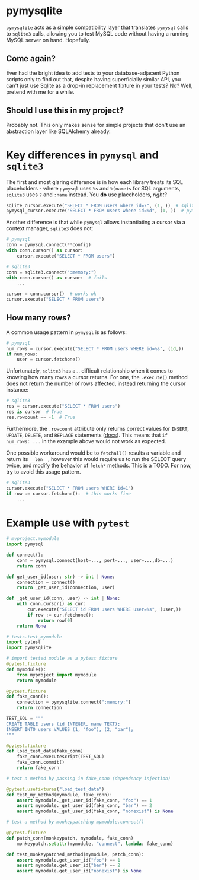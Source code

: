 # pymysqlite

`pymysqlite` acts as a simple compatibility layer that translates `pymysql` calls to `sqlite3` calls, allowing you to test MySQL code without having a running MySQL server on hand. Hopefully.

## Come again?

Ever had the bright idea to add tests to your database-adjacent Python scripts only to find out that, despite having superficially similar API, you can't just use Sqlite as a drop-in replacement fixture in your tests? No? Well, pretend with me for a while.

## Should I use this in my project?

Probably not. This only makes sense for simple projects that don't use an abstraction layer like SQLAlchemy already.

# Key differences in `pymysql` and `sqlite3`

The first and most glaring difference is in how each library treats its SQL placeholders - where `pymysql` uses `%s` and `%(name)s` for SQL arguments, `sqlite3` uses `?` and `:name` instead. You **do** use placeholders, _right?_

```python
sqlite_cursor.execute("SELECT * FROM users where id=?", (1, ))  # sqlite3
pymysql_cursor.execute("SELECT * FROM users where id=%d", (1, ))  # pymysql
```

Another difference is that while `pymysql` allows instantiating a cursor via a context manager, `sqlite3` does not:
```python
# pymysql
conn = pymysql.connect(**config)
with conn.cursor() as cursor:
    cursor.execute("SELECT * FROM users")

# sqlite3
conn = sqlite3.connect(":memory:")
with conn.cursor() as cursor:  # fails
    ...

cursor = conn.cursor()  # works ok
cursor.execute("SELECT * FROM users")
```

How many rows?
--------------
A common usage pattern in `pymysql` is as follows:

```python
# pymysql
num_rows = cursor.execute("SELECT * FROM users WHERE id=%s", (id,))
if num_rows:
    user = cursor.fetchone()
```
Unfortunately, `sqlite3` has a... difficult relationship when it comes to knowing how many rows a cursor returns. For one, the `.execute()` method does not return the number of rows affected, instead returning the cursor instance:

```python
# sqlite3
res = cursor.execute("SELECT * FROM users")
res is cursor  # True
res.rowcount == -1  # True
```
Furthermore, the `.rowcount` attribute only returns correct values for `INSERT`, `UPDATE`, `DELETE`, and `REPLACE` statements ([docs](https://docs.python.org/3/library/sqlite3.html#sqlite3.Cursor.rowcount)). This means that `if num_rows: ...` in the example above would not work as expected.

One possible workaround would be to `fetchall()` results a variable and return its `__len__`, however this would require us to run the SELECT query twice, and modify the behavior of `fetch*` methods. This is a TODO. For now, try to avoid this usage pattern.

```python
# sqlite3
cursor.execute("SELECT * FROM users WHERE id=1")
if row := cursor.fetchone():  # this works fine
    ...
```

# Example use with `pytest`


```python
# myproject.mymodule
import pymysql

def connect():
    conn = pymysql.connect(host=..., port=..., user=...,db=...)
    return conn

def get_user_id(user: str) -> int | None:
    connection = connect()
    return _get_user_id(connection, user)

def _get_user_id(conn, user) -> int | None:
    with conn.cursor() as cur:
        cur.execute("SELECT id FROM users WHERE user=%s", (user,))
        if row := cur.fetchone():
            return row[0]
    return None
```

```python
# tests.test_mymodule
import pytest
import pymysqlite

# import tested module as a pytest fixture
@pytest.fixture
def mymodule():
    from myproject import mymodule
    return mymodule

@pytest.fixture
def fake_conn():
    connection = pymysqlite.connect(":memory:")
    return connection

TEST_SQL = """
CREATE TABLE users (id INTEGER, name TEXT);
INSERT INTO users VALUES (1, "foo"), (2, "bar");
"""

@pytest.fixture
def load_test_data(fake_conn)
    fake_conn.executescript(TEST_SQL)
    fake_conn.commit()
    return fake_conn

# test a method by passing in fake_conn (dependency injection)

@pytest.usefixtures("load_test_data")
def test_my_method(mymodule, fake_conn):
    assert mymodule._get_user_id(fake_conn, "foo") == 1
    assert mymodule._get_user_id(fake_conn, "bar") == 2
    assert mymodule._get_user_id(fake_conn, "nonexist") is None

# test a method by monkeypatching mymodule.connect()

@pytest.fixture
def patch_conn(monkeypatch, mymodule, fake_conn)
    monkeypatch.setattr(mymodule, "connect", lambda: fake_conn)

def test_monkeypatched_method(mymodule, patch_conn):
    assert mymodule.get_user_id("foo") == 1
    assert mymodule.get_user_id("bar") == 2
    assert mymodule.get_user_id("nonexist") is None
```
